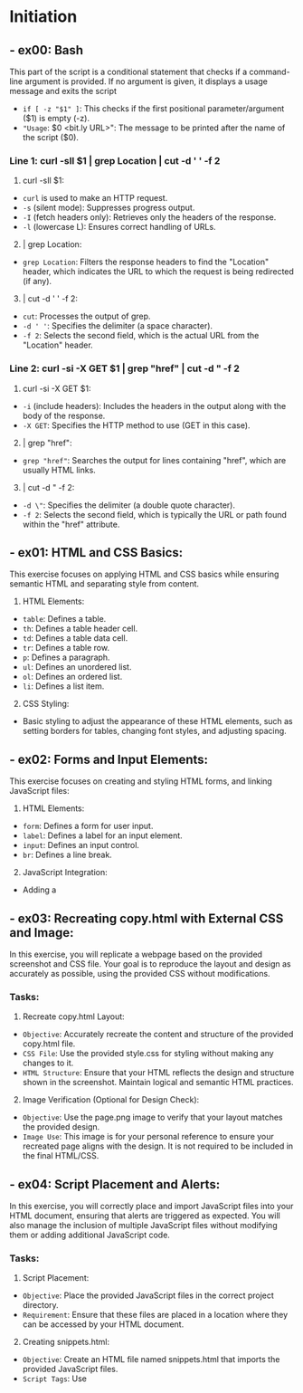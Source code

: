 # Initiation
## - ex00: Bash
This part of the script is a conditional statement that checks if a command-line argument is provided. If no argument is given, it displays a usage message and exits the script
- `if [ -z "$1" ]`: This checks if the first positional parameter/argument ($1) is empty (-z).
- `"Usage`: $0 <bit.ly URL>": The message to be printed after the name of the script ($0).

### Line 1: curl -sIl $1 | grep Location | cut -d ' ' -f 2
1. curl -sIl $1:
- `curl` is used to make an HTTP request.
- `-s` (silent mode): Suppresses progress output.
- `-I` (fetch headers only): Retrieves only the headers of the response.
- `-l` (lowercase L): Ensures correct handling of URLs.
2. | grep Location:
- `grep Location`: Filters the response headers to find the "Location" header, which indicates the URL to which the request is being redirected (if any).
3. | cut -d ' ' -f 2:
- `cut`: Processes the output of grep.
- `-d ' '`: Specifies the delimiter (a space character).
- `-f 2`: Selects the second field, which is the actual URL from the "Location" header.

### Line 2: curl -si -X GET $1 | grep "href" | cut -d \" -f 2
1. curl -si -X GET $1:
- `-i` (include headers): Includes the headers in the output along with the body of the response.
- `-X GET`: Specifies the HTTP method to use (GET in this case).
2. | grep "href":
- `grep "href"`: Searches the output for lines containing "href", which are usually HTML links.
3. | cut -d \" -f 2:
- `-d \"`: Specifies the delimiter (a double quote character).
- `-f 2`: Selects the second field, which is typically the URL or path found within the "href" attribute.

## - ex01: HTML and CSS Basics:
This exercise focuses on applying HTML and CSS basics while ensuring semantic HTML and separating style from content.
1. HTML Elements:
- `table`: Defines a table.
- `th`: Defines a table header cell.
- `td`: Defines a table data cell.
- `tr`: Defines a table row.
- `p`: Defines a paragraph.
- `ul`: Defines an unordered list.
- `ol`: Defines an ordered list.
- `li`: Defines a list item.
2. CSS Styling:
- Basic styling to adjust the appearance of these HTML elements, such as setting borders for tables, changing font styles, and adjusting spacing.

## - ex02: Forms and Input Elements:
This exercise focuses on creating and styling HTML forms, and linking JavaScript files:
1. HTML Elements:
- `form`: Defines a form for user input.
- `label`: Defines a label for an input element.
- `input`: Defines an input control.
- `br`: Defines a line break.
2. JavaScript Integration:
- Adding a <script> tag to link an external JavaScript file.
- Example: <script src="script.js"></script>

## - ex03: Recreating copy.html with External CSS and Image:
In this exercise, you will replicate a webpage based on the provided screenshot and CSS file. Your goal is to reproduce the layout and design as accurately as possible, using the provided CSS without modifications.
### Tasks:
1. Recreate copy.html Layout:
- `Objective`: Accurately recreate the content and structure of the provided copy.html file.
- `CSS File`: Use the provided style.css for styling without making any changes to it.
- `HTML Structure`: Ensure that your HTML reflects the design and structure shown in the screenshot. Maintain logical and semantic HTML practices.
2. Image Verification (Optional for Design Check):
- `Objective`: Use the page.png image to verify that your layout matches the provided design.
- `Image Use`: This image is for your personal reference to ensure your recreated page aligns with the design. It is not required to be included in the final HTML/CSS.

## - ex04: Script Placement and Alerts:
In this exercise, you will correctly place and import JavaScript files into your HTML document, ensuring that alerts are triggered as expected. You will also manage the inclusion of multiple JavaScript files without modifying them or adding additional JavaScript code.
### Tasks:
1. Script Placement:
- `Objective`: Place the provided JavaScript files in the correct project directory.
- `Requirement`: Ensure that these files are placed in a location where they can be accessed by your HTML document.
2. Creating snippets.html:
- `Objective`: Create an HTML file named snippets.html that imports the provided JavaScript files.
- `Script Tags`: Use <script> tags to include the four JavaScript files in the HTML document.
- `Alert Verification`: Ensure that the HTML file imports the scripts correctly and that alerts are triggered without any strange characters appearing.

## - ex05: W3C Validation and File Inclusion:
This exercise involves ensuring your HTML file adheres to W3C standards by fixing validation errors and ensuring all necessary files are correctly linked and included.
### Tasks:
1. W3C Validation:

- `Objective`: Edit the HTML file located in the ex05/ sub-folder of the d00.tar.gz tarball to ensure it passes W3C validation with no errors or warnings.
- `Validation Tool`: Use the [W3C Markup Validation Service](https://validator.w3.org/) to check the HTML file.
- `Editing Requirements`: Correct any errors or warnings reported by the W3C validator while preserving the file's content in its entirety.

2. File Inclusion Verification:
- `Objective`: Ensure that all necessary CSS, JavaScript, and audio files are correctly linked and included in the HTML file.
- `CSS Files`: Verify that all stylesheets are properly linked using <link> tags.
- `JavaScript Files`: Ensure all scripts are correctly linked using <script> tags.
- `Audio Files`: Check that any audio files are included using appropriate HTML tags (e.g., <audio>).
